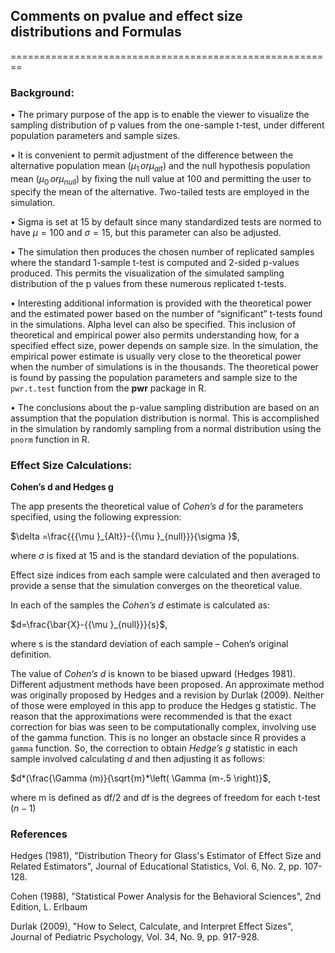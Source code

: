 <script type="text/javascript" async
src="https://cdnjs.cloudflare.com/ajax/libs/mathjax/2.7.1/MathJax.js?config=TeX-MML-AM_CHTML
"></script>

## Comments on pvalue and effect size distributions and Formulas
========================================================

### Background:

•	The primary purpose of the app is to enable the viewer to visualize the sampling distribution of p values from the one-sample t-test, under different population parameters and sample sizes.

•	It is convenient to permit adjustment of the difference between the alternative population mean $\left( {{\mu }_{1}}\,or{{\mu }_{alt}} \right)$ and the null hypothesis population mean  $\left( {{\mu }_{0}}\,or{{\mu }_{null}} \right)$ by fixing the null value at 100 and permitting the user to specify the mean of the alternative.  Two-tailed tests are employed in the simulation.

•	Sigma is set at 15 by default since many standardized tests are normed to have $\mu =100$ and $\sigma =15$, but this parameter can also be adjusted.

•	The simulation then produces the chosen number of replicated samples where the standard 1-sample t-test is computed and 2-sided p-values produced.  This permits the visualization of the simulated sampling distribution of the p values from these numerous replicated t-tests.

•	Interesting additional information is provided with the theoretical power and the estimated power based on the number of “significant” t-tests found in the simulations.   Alpha level can also be specified.  This inclusion of theoretical and empirical power also permits understanding how, for a specified effect size, power depends on sample size.  In the simulation, the empirical power estimate is usually very close to the theoretical power when the number of simulations is in the thousands.  The theoretical power is found by passing the population parameters and sample size to the `pwr.t.test` function from the **pwr** package in R.

•	The conclusions about the p-value sampling distribution are based on an assumption that the population distribution is normal.  This is accomplished in the simulation by randomly sampling from a  normal distribution using the `pnorm` function in R.

### Effect Size Calculations:

**Cohen’s d and Hedges g**

The app presents the theoretical value of *Cohen’s d* for the parameters specified, using the following expression:

$\delta =\frac{{{\mu }_{Alt}}-{{\mu }_{null}}}{\sigma }$, 

where $\sigma$ is fixed at 15 and is the standard deviation of the populations.

Effect size indices from each sample were calculated and then averaged to provide a sense that the simulation converges on the theoretical value.

In each of the samples the *Cohen’s d* estimate is calculated as:

 $d=\frac{\bar{X}-{{\mu }_{null}}}{s}$,

where s is the standard deviation of each sample – Cohen’s original definition.

The value of *Cohen’s d* is known to be biased upward (Hedges 1981).  Different adjustment methods have been proposed.  An approximate method was originally proposed by Hedges and a revision by Durlak (2009).  Neither of those were employed in this app to produce the Hedges g statistic.  The reason that the approximations were recommended is that the exact correction for bias was seen to be computationally complex, involving use of the gamma function.  This is no longer an obstacle since R provides a `gamma` function.  So, the correction to obtain *Hedge’s g* statistic in each sample involved calculating *d* and then adjusting it as follows:

$d*(\frac{\Gamma (m)}{\sqrt{m}*\left( \Gamma (m-.5 \right)}$,

where m is defined as df/2 and df is the degrees of freedom for each t-test $(n-1)$ 



### References

Hedges (1981), "Distribution Theory for Glass's Estimator of Effect Size and Related Estimators", Journal of Educational Statistics, Vol. 6, No. 2, pp. 107-128.

Cohen (1988), "Statistical Power Analysis for the Behavioral Sciences", 2nd Edition,  L. Erlbaum

Durlak (2009), "How to Select, Calculate, and Interpret Effect Sizes", Journal of Pediatric Psychology, Vol. 34, No. 9, pp. 917-928.

